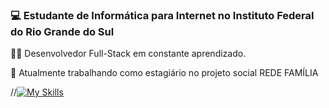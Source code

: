 ### 💻 Estudante de Informática para Internet no Instituto Federal do Rio Grande do Sul
👨‍💻 Desenvolvedor Full-Stack em constante aprendizado.


🌱 Atualmente trabalhando como estagiário no projeto social REDE FAMÍLIA

//[![My Skills](https://skillicons.dev/icons?i=js,html,css,wasm)](https://skillicons.dev)
<!--
**murillodominguez/murillodominguez** is a ✨ _special_ ✨ repository because its `README.md` (this file) appears on your GitHub profile.

Here are some ideas to get you started:

- 🔭 I’m currently working on ...
- 🌱 I’m currently learning ...
- 👯 I’m looking to collaborate on ...
- 🤔 I’m looking for help with ...
- 💬 Ask me about ...
- 📫 How to reach me: ...
- 😄 Pronouns: ...
- ⚡ Fun fact: ...
-->
